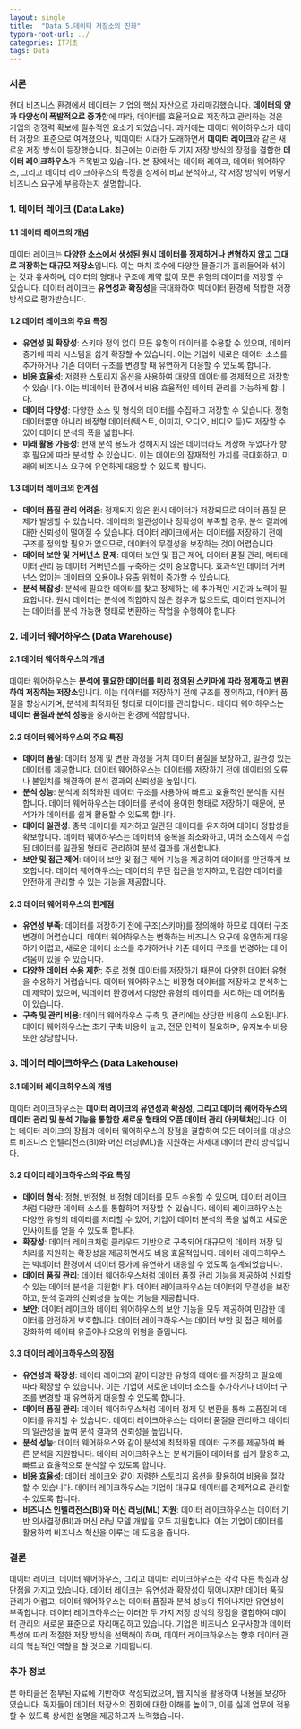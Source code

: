 ```yaml
---
layout: single
title:  "Data 5.데이터 저장소의 진화"
typora-root-url: ../
categories: IT기초
tags: Data
---
```




### 서론

현대 비즈니스 환경에서 데이터는 기업의 핵심 자산으로 자리매김했습니다. **데이터의 양과 다양성이 폭발적으로 증가**함에 따라, 데이터를 효율적으로 저장하고 관리하는 것은 기업의 경쟁력 확보에 필수적인 요소가 되었습니다. 과거에는 데이터 웨어하우스가 데이터 저장의 표준으로 여겨졌으나, 빅데이터 시대가 도래하면서 **데이터 레이크**와 같은 새로운 저장 방식이 등장했습니다. 최근에는 이러한 두 가지 저장 방식의 장점을 결합한 **데이터 레이크하우스**가 주목받고 있습니다. 본 장에서는 데이터 레이크, 데이터 웨어하우스, 그리고 데이터 레이크하우스의 특징을 상세히 비교 분석하고, 각 저장 방식이 어떻게 비즈니스 요구에 부응하는지 설명합니다.

### 1. 데이터 레이크 (Data Lake)

#### 1.1 데이터 레이크의 개념

데이터 레이크는 **다양한 소스에서 생성된 원시 데이터를 정제하거나 변형하지 않고 그대로 저장하는 대규모 저장소**입니다. 이는 마치 호수에 다양한 물줄기가 흘러들어와 섞이는 것과 유사하며, 데이터의 형태나 구조에 제약 없이 모든 유형의 데이터를 저장할 수 있습니다. 데이터 레이크는 **유연성과 확장성**을 극대화하여 빅데이터 환경에 적합한 저장 방식으로 평가받습니다.

#### 1.2 데이터 레이크의 주요 특징

- **유연성 및 확장성**: 스키마 정의 없이 모든 유형의 데이터를 수용할 수 있으며, 데이터 증가에 따라 시스템을 쉽게 확장할 수 있습니다. 이는 기업이 새로운 데이터 소스를 추가하거나 기존 데이터 구조를 변경할 때 유연하게 대응할 수 있도록 합니다.
- **비용 효율성**: 저렴한 스토리지 옵션을 사용하여 대량의 데이터를 경제적으로 저장할 수 있습니다. 이는 빅데이터 환경에서 비용 효율적인 데이터 관리를 가능하게 합니다.
- **데이터 다양성**: 다양한 소스 및 형식의 데이터를 수집하고 저장할 수 있습니다. 정형 데이터뿐만 아니라 비정형 데이터(텍스트, 이미지, 오디오, 비디오 등)도 저장할 수 있어 데이터 분석의 폭을 넓힙니다.
- **미래 활용 가능성**: 현재 분석 용도가 정해지지 않은 데이터라도 저장해 두었다가 향후 필요에 따라 분석할 수 있습니다. 이는 데이터의 잠재적인 가치를 극대화하고, 미래의 비즈니스 요구에 유연하게 대응할 수 있도록 합니다.

#### 1.3 데이터 레이크의 한계점

- **데이터 품질 관리 어려움**: 정제되지 않은 원시 데이터가 저장되므로 데이터 품질 문제가 발생할 수 있습니다. 데이터의 일관성이나 정확성이 부족할 경우, 분석 결과에 대한 신뢰성이 떨어질 수 있습니다. 데이터 레이크에서는 데이터를 저장하기 전에 구조를 정의할 필요가 없으므로, 데이터의 무결성을 보장하는 것이 어렵습니다.
- **데이터 보안 및 거버넌스 문제**: 데이터 보안 및 접근 제어, 데이터 품질 관리, 메타데이터 관리 등 데이터 거버넌스를 구축하는 것이 중요합니다. 효과적인 데이터 거버넌스 없이는 데이터의 오용이나 유출 위험이 증가할 수 있습니다.
- **분석 복잡성**: 분석에 필요한 데이터를 찾고 정제하는 데 추가적인 시간과 노력이 필요합니다. 원시 데이터는 분석에 적합하지 않은 경우가 많으므로, 데이터 엔지니어는 데이터를 분석 가능한 형태로 변환하는 작업을 수행해야 합니다.

### 2. 데이터 웨어하우스 (Data Warehouse)

#### 2.1 데이터 웨어하우스의 개념

데이터 웨어하우스는 **분석에 필요한 데이터를 미리 정의된 스키마에 따라 정제하고 변환하여 저장하는 저장소**입니다. 이는 데이터를 저장하기 전에 구조를 정의하고, 데이터 품질을 향상시키며, 분석에 최적화된 형태로 데이터를 관리합니다. 데이터 웨어하우스는 **데이터 품질과 분석 성능**을 중시하는 환경에 적합합니다.

#### 2.2 데이터 웨어하우스의 주요 특징

- **데이터 품질**: 데이터 정제 및 변환 과정을 거쳐 데이터 품질을 보장하고, 일관성 있는 데이터를 제공합니다. 데이터 웨어하우스는 데이터를 저장하기 전에 데이터의 오류나 불일치를 해결하여 분석 결과의 신뢰성을 높입니다.
- **분석 성능**: 분석에 최적화된 데이터 구조를 사용하여 빠르고 효율적인 분석을 지원합니다. 데이터 웨어하우스는 데이터를 분석에 용이한 형태로 저장하기 때문에, 분석가가 데이터를 쉽게 활용할 수 있도록 합니다.
- **데이터 일관성**: 중복 데이터를 제거하고 일관된 데이터를 유지하여 데이터 정합성을 확보합니다. 데이터 웨어하우스는 데이터의 중복을 최소화하고, 여러 소스에서 수집된 데이터를 일관된 형태로 관리하여 분석 결과를 개선합니다.
- **보안 및 접근 제어**: 데이터 보안 및 접근 제어 기능을 제공하여 데이터를 안전하게 보호합니다. 데이터 웨어하우스는 데이터의 무단 접근을 방지하고, 민감한 데이터를 안전하게 관리할 수 있는 기능을 제공합니다.

#### 2.3 데이터 웨어하우스의 한계점

- **유연성 부족**: 데이터를 저장하기 전에 구조(스키마)를 정의해야 하므로 데이터 구조 변경이 어렵습니다. 데이터 웨어하우스는 변화하는 비즈니스 요구에 유연하게 대응하기 어렵고, 새로운 데이터 소스를 추가하거나 기존 데이터 구조를 변경하는 데 어려움이 있을 수 있습니다.
- **다양한 데이터 수용 제한**: 주로 정형 데이터를 저장하기 때문에 다양한 데이터 유형을 수용하기 어렵습니다. 데이터 웨어하우스는 비정형 데이터를 저장하고 분석하는 데 제약이 있으며, 빅데이터 환경에서 다양한 유형의 데이터를 처리하는 데 어려움이 있습니다.
- **구축 및 관리 비용**: 데이터 웨어하우스 구축 및 관리에는 상당한 비용이 소요됩니다. 데이터 웨어하우스는 초기 구축 비용이 높고, 전문 인력이 필요하며, 유지보수 비용 또한 상당합니다.

### 3. 데이터 레이크하우스 (Data Lakehouse)

#### 3.1 데이터 레이크하우스의 개념

데이터 레이크하우스는 **데이터 레이크의 유연성과 확장성, 그리고 데이터 웨어하우스의 데이터 관리 및 분석 기능을 통합한 새로운 형태의 오픈 데이터 관리 아키텍처**입니다. 이는 데이터 레이크의 장점과 데이터 웨어하우스의 장점을 결합하여 모든 데이터를 대상으로 비즈니스 인텔리전스(BI)와 머신 러닝(ML)을 지원하는 차세대 데이터 관리 방식입니다.

#### 3.2 데이터 레이크하우스의 주요 특징

- **데이터 형식**: 정형, 반정형, 비정형 데이터를 모두 수용할 수 있으며, 데이터 레이크처럼 다양한 데이터 소스를 통합하여 저장할 수 있습니다. 데이터 레이크하우스는 다양한 유형의 데이터를 처리할 수 있어, 기업이 데이터 분석의 폭을 넓히고 새로운 인사이트를 얻을 수 있도록 합니다.
- **확장성**: 데이터 레이크처럼 클라우드 기반으로 구축되어 대규모의 데이터 저장 및 처리를 지원하는 확장성을 제공하면서도 비용 효율적입니다. 데이터 레이크하우스는 빅데이터 환경에서 데이터 증가에 유연하게 대응할 수 있도록 설계되었습니다.
- **데이터 품질 관리**: 데이터 웨어하우스처럼 데이터 품질 관리 기능을 제공하여 신뢰할 수 있는 데이터 분석을 지원합니다. 데이터 레이크하우스는 데이터의 무결성을 보장하고, 분석 결과의 신뢰성을 높이는 기능을 제공합니다.
- **보안**: 데이터 레이크와 데이터 웨어하우스의 보안 기능을 모두 제공하여 민감한 데이터를 안전하게 보호합니다. 데이터 레이크하우스는 데이터 보안 및 접근 제어를 강화하여 데이터 유출이나 오용의 위험을 줄입니다.

#### 3.3 데이터 레이크하우스의 장점

- **유연성과 확장성**: 데이터 레이크와 같이 다양한 유형의 데이터를 저장하고 필요에 따라 확장할 수 있습니다. 이는 기업이 새로운 데이터 소스를 추가하거나 데이터 구조를 변경할 때 유연하게 대응할 수 있도록 합니다.
- **데이터 품질 관리**: 데이터 웨어하우스처럼 데이터 정제 및 변환을 통해 고품질의 데이터를 유지할 수 있습니다. 데이터 레이크하우스는 데이터 품질을 관리하고 데이터의 일관성을 높여 분석 결과의 신뢰성을 높입니다.
- **분석 성능**: 데이터 웨어하우스와 같이 분석에 최적화된 데이터 구조를 제공하여 빠른 분석을 지원합니다. 데이터 레이크하우스는 분석가들이 데이터를 쉽게 활용하고, 빠르고 효율적으로 분석할 수 있도록 합니다.
- **비용 효율성**: 데이터 레이크와 같이 저렴한 스토리지 옵션을 활용하여 비용을 절감할 수 있습니다. 데이터 레이크하우스는 기업이 대규모 데이터를 경제적으로 관리할 수 있도록 합니다.
- **비즈니스 인텔리전스(BI)와 머신 러닝(ML) 지원**: 데이터 레이크하우스는 데이터 기반 의사결정(BI)과 머신 러닝 모델 개발을 모두 지원합니다. 이는 기업이 데이터를 활용하여 비즈니스 혁신을 이루는 데 도움을 줍니다.

### 결론

데이터 레이크, 데이터 웨어하우스, 그리고 데이터 레이크하우스는 각각 다른 특징과 장단점을 가지고 있습니다. 데이터 레이크는 유연성과 확장성이 뛰어나지만 데이터 품질 관리가 어렵고, 데이터 웨어하우스는 데이터 품질과 분석 성능이 뛰어나지만 유연성이 부족합니다. 데이터 레이크하우스는 이러한 두 가지 저장 방식의 장점을 결합하여 데이터 관리의 새로운 표준으로 자리매김하고 있습니다. 기업은 비즈니스 요구사항과 데이터 특성에 따라 적절한 저장 방식을 선택해야 하며, 데이터 레이크하우스는 향후 데이터 관리의 핵심적인 역할을 할 것으로 기대됩니다.

### 추가 정보

본 아티클은 첨부된 자료에 기반하여 작성되었으며, 웹 지식을 활용하여 내용을 보강하였습니다. 독자들이 데이터 저장소의 진화에 대한 이해를 높이고, 이를 실제 업무에 적용할 수 있도록 상세한 설명을 제공하고자 노력했습니다.
